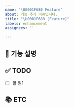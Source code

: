 ```yaml
---
name: "\U0001F680 Feature"
about: 기능 추가 이슈입니다.
title: "\U0001F680 [Feature]"
labels: enhancement
assignees: ''

---
```


## 📝 기능 설명
<!-- 어떤 부분이 구현되어야 하는지 설명 기재 -->

## ✅ TODO
<!-- 이슈 할 일 기재 -->
- [ ] 할 일1

## 📚 ETC
<!-- Screenshot, References 기재 -->
